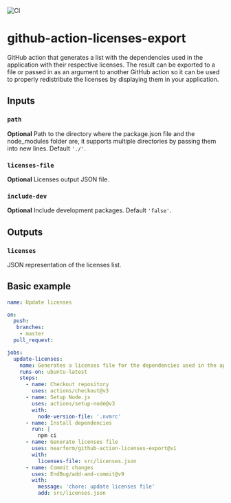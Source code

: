 ![CI](https://github.com/nearform/github-action-licenses-export/actions/workflows/ci.yml/badge.svg?event=push)

# github-action-licenses-export

GitHub action that generates a list with the dependencies used in the application with their respective licenses. The result can be exported to a file or passed in as an argument to another GitHub action so it can be used to properly redistribute the licenses by displaying them in your application.

## Inputs

### `path`

**Optional** Path to the directory where the package.json file and the node_modules folder are, it supports multiple directories by passing them into new lines. Default `'./'`.

### `licenses-file`

**Optional** Licenses output JSON file.

### `include-dev`

**Optional** Include development packages. Default `'false'`.

## Outputs

### `licenses`

JSON representation of the licenses list.

## Basic example

```yaml
name: Update licenses

on:
  push:
   branches:
    - master
  pull_request:

jobs:
  update-licenses:
    name: Generates a licenses file for the dependencies used in the application and commits the changes
    runs-on: ubuntu-latest
    steps:
      - name: Checkout repository
        uses: actions/checkout@v3
      - name: Setup Node.js
        uses: actions/setup-node@v3
        with:
          node-version-file: '.nvmrc'
      - name: Install dependencies
        run: |
          npm ci
      - name: Generate licenses file
        uses: nearform/github-action-licenses-export@v1
        with:
          licenses-file: src/licenses.json
      - name: Commit changes
        uses: EndBug/add-and-commit@v9
        with:
          message: 'chore: update licenses file'
          add: src/licenses.json
```
